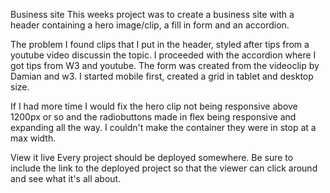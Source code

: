 Business site
This weeks project was to create a business site with a header containing a hero image/clip, a fill in form and an accordion.

The problem
I found clips that I put in the header, styled after tips from a youtube video discussin the topic. I proceeded with the accordion where I got tips from W3 and youtube. The form was created from the videoclip by Damian and w3. I started mobile first, created a grid in tablet and desktop size.

If I had more time I would fix the hero clip not being responsive above 1200px or so and the radiobuttons made in flex being responsive and expanding all the way. I couldn't make the container they were in stop at a max width.

View it live
Every project should be deployed somewhere. Be sure to include the link to the deployed project so that the viewer can click around and see what it's all about.
